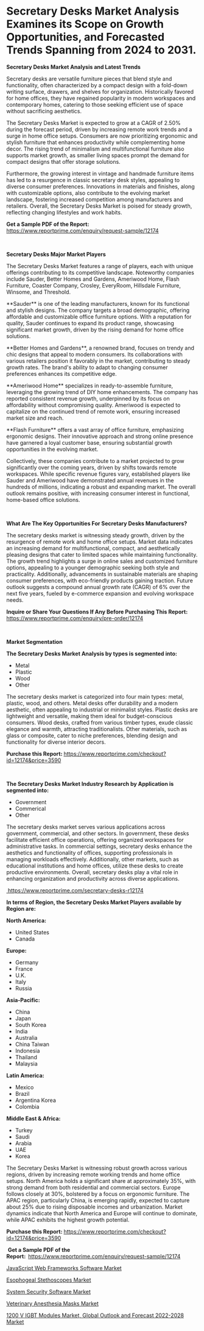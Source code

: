 <p><h1>Secretary Desks Market Analysis Examines its Scope on Growth Opportunities, and Forecasted Trends Spanning from 2024 to 2031.</h1></p><p><strong>Secretary Desks Market Analysis and Latest Trends</strong></p>
<p><p>Secretary desks are versatile furniture pieces that blend style and functionality, often characterized by a compact design with a fold-down writing surface, drawers, and shelves for organization. Historically favored for home offices, they have regained popularity in modern workspaces and contemporary homes, catering to those seeking efficient use of space without sacrificing aesthetics. </p><p>The Secretary Desks Market is expected to grow at a CAGR of 2.50% during the forecast period, driven by increasing remote work trends and a surge in home office setups. Consumers are now prioritizing ergonomic and stylish furniture that enhances productivity while complementing home decor. The rising trend of minimalism and multifunctional furniture also supports market growth, as smaller living spaces prompt the demand for compact designs that offer storage solutions. </p><p>Furthermore, the growing interest in vintage and handmade furniture items has led to a resurgence in classic secretary desk styles, appealing to diverse consumer preferences. Innovations in materials and finishes, along with customizable options, also contribute to the evolving market landscape, fostering increased competition among manufacturers and retailers. Overall, the Secretary Desks Market is poised for steady growth, reflecting changing lifestyles and work habits.</p></p>
<p><strong>Get a Sample PDF of the Report:&nbsp;</strong> <a href="https://www.reportprime.com/enquiry/request-sample/12174">https://www.reportprime.com/enquiry/request-sample/12174</a></p>
<p>&nbsp;</p>
<p><strong>Secretary Desks Major Market Players</strong></p>
<p><p>The Secretary Desks Market features a range of players, each with unique offerings contributing to its competitive landscape. Noteworthy companies include Sauder, Better Homes and Gardens, Ameriwood Home, Flash Furniture, Coaster Company, Crosley, EveryRoom, Hillsdale Furniture, Winsome, and Threshold.</p><p>**Sauder** is one of the leading manufacturers, known for its functional and stylish designs. The company targets a broad demographic, offering affordable and customizable office furniture options. With a reputation for quality, Sauder continues to expand its product range, showcasing significant market growth, driven by the rising demand for home office solutions.</p><p>**Better Homes and Gardens**, a renowned brand, focuses on trendy and chic designs that appeal to modern consumers. Its collaborations with various retailers position it favorably in the market, contributing to steady growth rates. The brand's ability to adapt to changing consumer preferences enhances its competitive edge.</p><p>**Ameriwood Home** specializes in ready-to-assemble furniture, leveraging the growing trend of DIY home enhancements. The company has reported consistent revenue growth, underpinned by its focus on affordability without compromising quality. Ameriwood is expected to capitalize on the continued trend of remote work, ensuring increased market size and reach.</p><p>**Flash Furniture** offers a vast array of office furniture, emphasizing ergonomic designs. Their innovative approach and strong online presence have garnered a loyal customer base, ensuring substantial growth opportunities in the evolving market.</p><p>Collectively, these companies contribute to a market projected to grow significantly over the coming years, driven by shifts towards remote workspaces. While specific revenue figures vary, established players like Sauder and Ameriwood have demonstrated annual revenues in the hundreds of millions, indicating a robust and expanding market. The overall outlook remains positive, with increasing consumer interest in functional, home-based office solutions.</p></p>
<p>&nbsp;</p>
<p><strong>What Are The Key Opportunities For Secretary Desks Manufacturers?</strong></p>
<p><p>The secretary desks market is witnessing steady growth, driven by the resurgence of remote work and home office setups. Market data indicates an increasing demand for multifunctional, compact, and aesthetically pleasing designs that cater to limited spaces while maintaining functionality. The growth trend highlights a surge in online sales and customized furniture options, appealing to a younger demographic seeking both style and practicality. Additionally, advancements in sustainable materials are shaping consumer preferences, with eco-friendly products gaining traction. Future outlook suggests a compound annual growth rate (CAGR) of 6% over the next five years, fueled by e-commerce expansion and evolving workspace needs.</p></p>
<p><strong>Inquire or Share Your Questions If Any Before Purchasing This Report:</strong> <a href="https://www.reportprime.com/enquiry/pre-order/12174">https://www.reportprime.com/enquiry/pre-order/12174</a></p>
<p>&nbsp;</p>
<p><strong>Market Segmentation</strong></p>
<p><strong>The Secretary Desks Market Analysis by types is segmented into:</strong></p>
<p><ul><li>Metal</li><li>Plastic</li><li>Wood</li><li>Other</li></ul></p>
<p><p>The secretary desks market is categorized into four main types: metal, plastic, wood, and others. Metal desks offer durability and a modern aesthetic, often appealing to industrial or minimalist styles. Plastic desks are lightweight and versatile, making them ideal for budget-conscious consumers. Wood desks, crafted from various timber types, exude classic elegance and warmth, attracting traditionalists. Other materials, such as glass or composite, cater to niche preferences, blending design and functionality for diverse interior decors.</p></p>
<p><strong>Purchase this Report:&nbsp;</strong><a href="https://www.reportprime.com/checkout?id=12174&price=3590">https://www.reportprime.com/checkout?id=12174&price=3590</a></p>
<p>&nbsp;</p>
<p><strong>The Secretary Desks Market Industry Research by Application is segmented into:</strong></p>
<p><ul><li>Government</li><li>Commerical</li><li>Other</li></ul></p>
<p><p>The secretary desks market serves various applications across government, commercial, and other sectors. In government, these desks facilitate efficient office operations, offering organized workspaces for administrative tasks. In commercial settings, secretary desks enhance the aesthetics and functionality of offices, supporting professionals in managing workloads effectively. Additionally, other markets, such as educational institutions and home offices, utilize these desks to create productive environments. Overall, secretary desks play a vital role in enhancing organization and productivity across diverse applications.</p></p>
<p><a href="https://www.reportprime.com/secretary-desks-r12174">&nbsp;https://www.reportprime.com/secretary-desks-r12174</a></p>
<p><strong>In terms of Region, the Secretary Desks Market Players available by Region are:</strong></p>
<p>
    <p> <strong> North America: </strong>
        <ul>
            <li>United States</li>
            <li>Canada</li>
        </ul>
        </p> 
    <p> <strong> Europe: </strong>
        <ul>
            <li>Germany</li>
            <li>France</li>
            <li>U.K.</li>
            <li>Italy</li>
            <li>Russia</li>
        </ul>
        </p> 
    <p> <strong> Asia-Pacific: </strong>
        <ul>
            <li>China</li>
            <li>Japan</li>
            <li>South Korea</li>
            <li>India</li>
            <li>Australia</li>
            <li>China Taiwan</li>
            <li>Indonesia</li>
            <li>Thailand</li>
            <li>Malaysia</li>
        </ul>
        </p> 
    <p> <strong> Latin America: </strong>
        <ul>
            <li>Mexico</li>
            <li>Brazil</li>
            <li>Argentina Korea</li>
            <li>Colombia</li>
        </ul>
        </p> 
    <p> <strong> Middle East & Africa: </strong>
        <ul>
            <li>Turkey</li>
            <li>Saudi</li>
            <li>Arabia</li>
            <li>UAE</li>
            <li>Korea</li>
        </ul>
    </p>
    </p>
<p><p>The Secretary Desks Market is witnessing robust growth across various regions, driven by increasing remote working trends and home office setups. North America holds a significant share at approximately 35%, with strong demand from both residential and commercial sectors. Europe follows closely at 30%, bolstered by a focus on ergonomic furniture. The APAC region, particularly China, is emerging rapidly, expected to capture about 25% due to rising disposable incomes and urbanization. Market dynamics indicate that North America and Europe will continue to dominate, while APAC exhibits the highest growth potential.</p></p>
<p><strong>Purchase this Report: </strong><a href="https://www.reportprime.com/checkout?id=12174&price=3590">https://www.reportprime.com/checkout?id=12174&price=3590</a></p>
<p>&nbsp;<strong>Get a Sample PDF of the Report:&nbsp;&nbsp;</strong><a href="https://www.reportprime.com/enquiry/request-sample/12174">https://www.reportprime.com/enquiry/request-sample/12174</a></p>
<p><strong></strong></p>
<p><p><a href="https://medium.com/@torreysmith2023/strategic-market-insights-into-the-global-javascript-web-frameworks-software-market-2024-2031-6818f4382e2c">JavaScript Web Frameworks Software Market</a></p><p><a href="https://issuu.com/reportprime-2/docs/esophogeal-stethoscopes-market-size_9250cf625ba4ae">Esophogeal Stethoscopes Market</a></p><p><a href="https://medium.com/@torreysmith2023/strategic-roadmap-to-success-global-system-security-software-market-analysis-2024-2031-432a26707fe6">System Security Software Market</a></p><p><a href="https://issuu.com/reportprime-2/docs/veterinary-anesthesia-masks-market-_72772871e56c82">Veterinary Anesthesia Masks Market</a></p><p><a href="https://www.linkedin.com/pulse/comprehensive-analysis-global-1200-v-igbt-modules-market-rhvhe?trackingId=A7FVxU2aSTWjwBAvMbQnaA%3D%3D">1200 V IGBT Modules Market, Global Outlook and Forecast 2022-2028 Market</a></p></p>